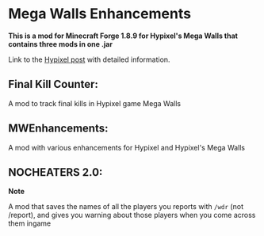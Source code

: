 # Mega Walls Enhancements

**This is a mod for Minecraft Forge 1.8.9 for Hypixel's Mega Walls that contains three mods in one .jar**

Link to the [Hypixel post](https://hypixel.net/threads/forge-1-8-9-mega-walls-enhancements-mod-a-mod-for-mega-walls.4470633/) with detailed information.

## Final Kill Counter:

A mod to track final kills in Hypixel game Mega Walls

## MWEnhancements:

A mod with various enhancements for Hypixel and Hypixel's Mega Walls

## NOCHEATERS 2.0:

**Note**

A mod that saves the names of all the players you reports with `/wdr` (not /report), and gives you warning about those players when you come across them ingame
